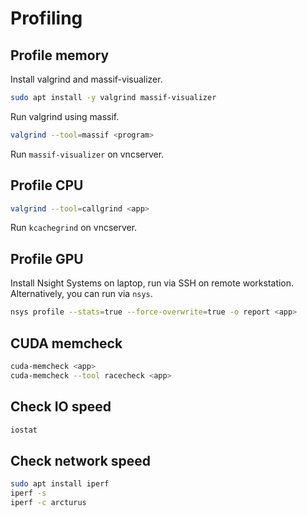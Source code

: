 # Profiling

## Profile memory

Install valgrind and massif-visualizer.

```bash
sudo apt install -y valgrind massif-visualizer
```

Run valgrind using massif.

```bash
valgrind --tool=massif <program>
```

Run `massif-visualizer` on vncserver.

## Profile CPU

```bash
valgrind --tool=callgrind <app>
```

Run `kcachegrind` on vncserver.

## Profile GPU

Install Nsight Systems on laptop, run via SSH on remote workstation.  
Alternatively, you can run via `nsys`.

```bash
nsys profile --stats=true --force-overwrite=true -o report <app>
```

## CUDA memcheck

```bash
cuda-memcheck <app>
cuda-memcheck --tool racecheck <app>
```

## Check IO speed

```bash
iostat
```

## Check network speed

```bash
sudo apt install iperf
iperf -s
iperf -c arcturus
```
